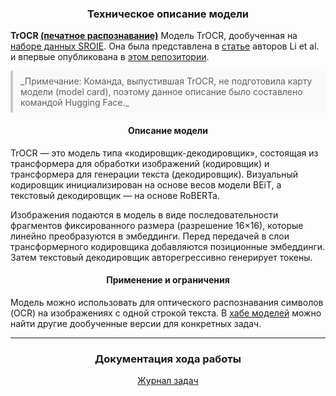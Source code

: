 **<h3 align="center">Техническое описание модели</h3>**

**TrOCR [(печатное распознавание)](http://microsoft/trocr-large-printed)**
Модель TrOCR, дообученная на [наборе данных SROIE](https://rrc.cvc.uab.es/?ch=13). Она была представлена в [статье](https://arxiv.org/abs/2109.10282) авторов Li et al. и впервые опубликована в [этом репозитории](https://github.com/microsoft/unilm/tree/master/trocr).

<blockquote style="background: #f9f9f9; border-left: 4px solid #ccc; padding: 8px 12px; margin: 8px 0;">
  _Примечание: Команда, выпустившая TrOCR, не подготовила карту модели (model card), поэтому данное описание было составлено командой Hugging Face._ 
</blockquote> 

**<h4 align="center">Описание модели</h4>**
TrOCR — это модель типа «кодировщик-декодировщик», состоящая из трансформера для обработки изображений (кодировщик) и трансформера для генерации текста (декодировщик). Визуальный кодировщик инициализирован на основе весов модели BEiT, а текстовый декодировщик — на основе RoBERTa.  

Изображения подаются в модель в виде последовательности фрагментов фиксированного размера (разрешение 16×16), которые линейно преобразуются в эмбеддинги. Перед передачей в слои трансформерного кодировщика добавляются позиционные эмбеддинги. Затем текстовый декодировщик авторегрессивно генерирует токены.

**<h4 align="center">Применение и ограничения</h4>**
Модель можно использовать для оптического распознавания символов (OCR) на изображениях с одной строкой текста. В [хабе моделей](https://huggingface.co/models?search=microsoft/trocr) можно найти другие дообученные версии для конкретных задач.

***
**<h3 align="center">Документация хода работы</h3>**
<div align="center">

[Журнал задач](https://docs.google.com/spreadsheets/d/1e6fI30tqwKYHyXy-QpfAwAXOJLQMZhI2/edit?usp=sharing&ouid=112407436546437674558&rtpof=true&sd=true)

</div>
